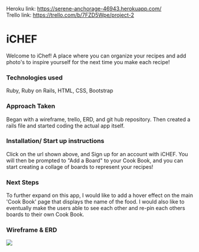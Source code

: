 Heroku link:
https://serene-anchorage-46943.herokuapp.com/
<br>
Trello link:
https://trello.com/b/7FZD5Wpe/project-2

# iCHEF
 Welcome to iChef! A place where you can
 organize your recipes and add photo's
 to inspire yourself for the next time you
 make each recipe!

### Technologies used
 Ruby, Ruby on Rails, HTML, CSS, Bootstrap


### Approach Taken
Began with a wireframe, trello, ERD, and git hub repository.
Then created a rails file and started coding the actual app itself.

### Installation/ Start up instructions
Click on the url shown above, and Sign up for an account with iCHEF.
You will then be prompted to "Add a Board" to your Cook Book, and you
can start creating a collage of boards to represent your recipes!

### Next Steps
To further expand on this app, I would like to add a hover effect on the
main 'Cook Book' page that displays the name of the food. I would also like to
eventually make the users able to see each other and re-pin each others boards to
their own Cook Book.

### Wireframe & ERD
<img src="http://i.imgur.com/XEbqSjF.png">
